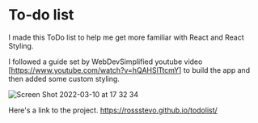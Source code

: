 # To-do list

I made this ToDo list to help me get more familiar with React and React Styling. 

I followed a guide set by WebDevSimplified youtube video [https://www.youtube.com/watch?v=hQAHSlTtcmY] to build the app and then added some custom styling. 

![Screen Shot 2022-03-10 at 17 32 34](https://user-images.githubusercontent.com/85199675/157721528-52cdb8ad-8bed-431a-8596-76f26e43dba5.png)

Here's a link to the project. https://rossstevo.github.io/todolist/
